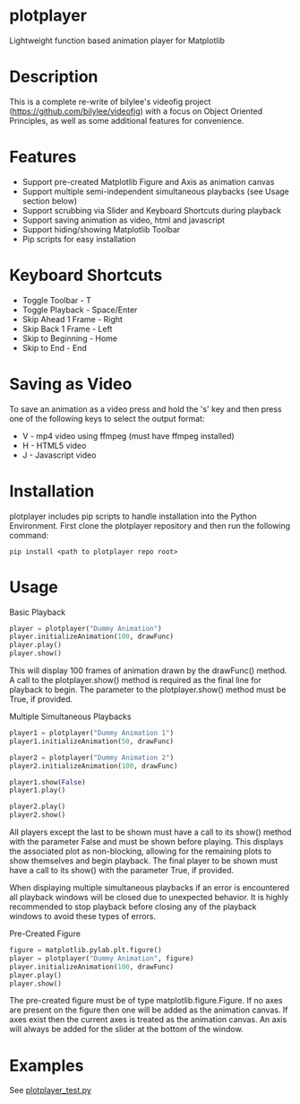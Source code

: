 # plotplayer
Lightweight function based animation player for Matplotlib

# Description
This is a complete re-write of bilylee's videofig project (https://github.com/bilylee/videofig) with
a focus on Object Oriented Principles, as well as some additional features for convenience.

# Features
- Support pre-created Matplotlib Figure and Axis as animation canvas
- Support multiple semi-independent simultaneous playbacks (see Usage section below)
- Support scrubbing via Slider and Keyboard Shortcuts during playback
- Support saving animation as video, html and javascript
- Support hiding/showing Matplotlib Toolbar
- Pip scripts for easy installation

# Keyboard Shortcuts
* Toggle Toolbar - T
* Toggle Playback - Space/Enter
* Skip Ahead 1 Frame - Right
* Skip Back 1 Frame - Left
* Skip to Beginning - Home
* Skip to End - End

# Saving as Video
To save an animation as a video press and hold the 's' key and then press one of the following keys
to select the output format:
* V - mp4 video using ffmpeg (must have ffmpeg installed)
* H - HTML5 video
* J - Javascript video

# Installation
plotplayer includes pip scripts to handle installation into the Python Environment.  First clone the
plotplayer repository and then run the following command:

```
pip install <path to plotplayer repo root>
```

# Usage
Basic Playback
```python
player = plotplayer("Dummy Animation")
player.initializeAnimation(100, drawFunc)
player.play()
player.show()
```
This will display 100 frames of animation drawn by the drawFunc() method.  A call to the
plotplayer.show() method is required as the final line for playback to begin.  The parameter to
the plotplayer.show() method must be True, if provided.

Multiple Simultaneous Playbacks
```python
player1 = plotplayer("Dummy Animation 1")
player1.initializeAnimation(50, drawFunc)

player2 = plotplayer("Dummy Animation 2")
player2.initializeAnimation(100, drawFunc)

player1.show(False)
player1.play()

player2.play()
player2.show()
```
All players except the last to be shown must have a call to its show() method with the parameter
False and must be shown before playing.  This displays the associated plot as non-blocking,
allowing for the remaining plots to show themselves and begin playback.  The final player to be
shown must have a call to its show() with the parameter True, if provided.

When displaying multiple simultaneous playbacks if an error is encountered all playback windows
will be closed due to unexpected behavior.  It is highly recommended to stop playback before
closing any of the playback windows to avoid these types of errors.

Pre-Created Figure
```python
figure = matplotlib.pylab.plt.figure()
player = plotplayer("Dummy Animation", figure)
player.initializeAnimation(100, drawFunc)
player.play()
player.show()
```
The pre-created figure must be of type matplotlib.figure.Figure.  If no axes are present on the
figure then one will be added as the animation canvas.  If axes exist then the current axes is
treated as the animation canvas.  An axis will always be added for the slider at the bottom of
the window.

# Examples
See [plotplayer_test.py](plotplayer/plotplayer_test.py)